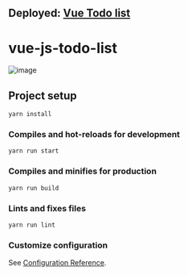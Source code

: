 ## Deployed: [Vue Todo list](https://vue-js-todo-list.vercel.app/)

# vue-js-todo-list

![image](https://user-images.githubusercontent.com/65986569/210266132-be44f366-a723-4dc2-bc18-10bb943f4c1f.png)

## Project setup

```
yarn install
```

### Compiles and hot-reloads for development

```
yarn run start
```

### Compiles and minifies for production

```
yarn run build
```

### Lints and fixes files

```
yarn run lint
```

### Customize configuration

See [Configuration Reference](https://cli.vuejs.org/config/).

